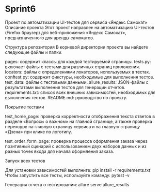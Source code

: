 # Sprint6
Проект по автоматизации UI-тестов для сервиса «Яндекс Самокат»
Описание проекта
Этот проект направлен на автоматизацию UI-тестов (Firefox браузер) для веб-приложения «Яндекс Самокат», предназначенного
для аренды самокатов.

Структура репозитория
В корневой директории проекта вы найдете следующие файлы и папки:

pages: содержит классы для каждой тестируемой страницы.
tests.py: включает файлы с тестами для различных страниц приложения.
locators: файлы с определениями локаторов, используемых в тестах.
conftest.py: содержит фикстуры, необходимые для выполнения тестов.
test_data: файлы с тестовыми данными.
allure_results: JSON-файлы с результатами выполнения тестов для генерации отчетов.
requirements.txt: список всех внешних зависимостей, необходимых для выполнения тестов.
README.md: руководство по проекту.

Покрытие тестами

test_home_page: проверка корректности отображения текста ответов в разделе «Вопросы о важном» на главной странице, 
а также проверка переходов на главную страницу сервиса и на главную страницу «Дзена» при клике по логотипу.

test_order_form_page: проверка процесса оформления заказа через позитивный сценарий с использованием двух наборов данных
и из разных точек входа для начала оформления заказа.

Запуск всех тестов

Для установки зависимостей выполните: pip install -r requirements.txt
Чтобы запустить все тесты, используйте команду: pytest -v

Генерация отчета о тестировании: allure serve allure_results

